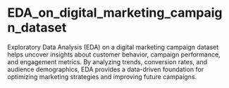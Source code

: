 # EDA_on_digital_marketing_campaign_dataset
Exploratory Data Analysis (EDA) on a digital marketing campaign dataset helps uncover insights about customer behavior, campaign performance, and engagement metrics. By analyzing trends, conversion rates, and audience demographics, EDA provides a data-driven foundation for optimizing marketing strategies and improving future campaigns.
